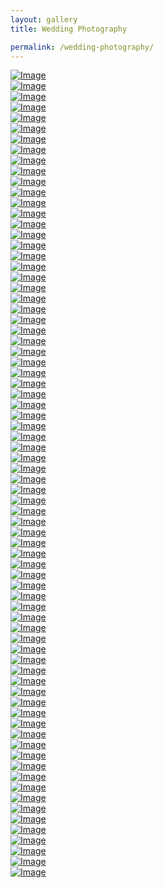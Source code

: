 ```yaml
---
layout: gallery
title: Wedding Photography

permalink: /wedding-photography/	
--- 
```


<div class="grid-item"  data-aos="fade-up"  data-order="1" ><a href="/images/Wedding/best-premium-candid-photographer-SrikarRao-Bangalore-Anusha-Abhishek/best-premium-candid-photographer-SrikarRao-Bangalore-0.jpg" class="d-block photo-item" data-fancybox="gallery"><img  src="/images/Wedding/best-premium-candid-photographer-SrikarRao-Bangalore-Anusha-Abhishek/best-premium-candid-photographer-SrikarRao-Bangalore-0.jpg" alt="Image" class="  img-responsive " loading="lazy"><div class="photo-text-more"><span class="icon icon-search"></span></div></a></div>
<div class="grid-item"  data-aos="fade-up"  data-order="0" ><a href="/images/Wedding/best-premium-candid-photographer-SrikarRao-Bangalore-Anusha-Abhishek/best-premium-candid-photographer-SrikarRao-Bangalore-15.jpg" class="d-block photo-item" data-fancybox="gallery"><img  src="/images/Wedding/best-premium-candid-photographer-SrikarRao-Bangalore-Anusha-Abhishek/best-premium-candid-photographer-SrikarRao-Bangalore-15.jpg" alt="Image" class="  img-responsive " loading="lazy"><div class="photo-text-more"><span class="icon icon-search"></span></div></a></div>
<div class="grid-item"  data-aos="fade-up"  data-order="76" ><a href="images/Wedding/24.jpg" class="d-block photo-item" data-fancybox="gallery"><img  src="/images/Wedding/24.jpg" alt="Image" class="  img-responsive " loading="lazy"><div class="photo-text-more"><span class="icon icon-search"></span></div></a></div>
<div class="grid-item"  data-aos="fade-up"  data-order="2" ><a href="/images/Wedding/best-premium-candid-photographer-SrikarRao-Bangalore-Anusha-Abhishek/best-premium-candid-photographer-SrikarRao-Bangalore-7.jpg" class="d-block photo-item" data-fancybox="gallery"><img  src="/images/Wedding/best-premium-candid-photographer-SrikarRao-Bangalore-Anusha-Abhishek/best-premium-candid-photographer-SrikarRao-Bangalore-7.jpg" alt="Image" class="  img-responsive " loading="lazy"><div class="photo-text-more"><span class="icon icon-search"></span></div></a></div>
<div class="grid-item"  data-aos="fade-up"  data-order="3" ><a href="/images/Wedding/best-premium-candid-photographer-SrikarRao-Bangalore-Anusha-Abhishek/best-premium-candid-photographer-SrikarRao-Bangalore-24.jpg" class="d-block photo-item" data-fancybox="gallery"><img  src="/images/Wedding/best-premium-candid-photographer-SrikarRao-Bangalore-Anusha-Abhishek/best-premium-candid-photographer-SrikarRao-Bangalore-24.jpg" alt="Image" class="  img-responsive " loading="lazy"><div class="photo-text-more"><span class="icon icon-search"></span></div></a></div>
<div class="grid-item"  data-aos="fade-up"  data-order="17" ><a href="/images/Wedding/SanjanaBharath/SRI_8961.jpg" class="d-block photo-item" data-fancybox="gallery"><img  src="/images/Wedding/SanjanaBharath/SRI_8961.jpg" alt="Image" class="  img-responsive " loading="lazy"><div class="photo-text-more"><span class="icon icon-search"></span></div></a></div>
<div class="grid-item"  data-aos="fade-up"  data-order="51" ><a href="/images/Wedding/SanjanaBharath/SRI_8973.jpg" class="d-block photo-item" data-fancybox="gallery"><img  src="/images/Wedding/SanjanaBharath/SRI_8973.jpg" alt="Image" class="  img-responsive " loading="lazy"><div class="photo-text-more"><span class="icon icon-search"></span></div></a></div>
<div class="grid-item"  data-aos="fade-up"  data-order="15" ><a href="/images/Wedding/SanjanaBharath/SRI_8974.jpg" class="d-block photo-item" data-fancybox="gallery"><img  src="/images/Wedding/SanjanaBharath/SRI_8974.jpg" alt="Image" class="  img-responsive " loading="lazy"><div class="photo-text-more"><span class="icon icon-search"></span></div></a></div>
<div class="grid-item"  data-aos="fade-up"  data-order="18" ><a href="/images/Wedding/best-premium-candid-photographer-SrikarRao-Bangalore-Anusha-Abhishek/best-premium-candid-photographer-SrikarRao-Bangalore-54.jpg" class="d-block photo-item" data-fancybox="gallery"><img  src="/images/Wedding/best-premium-candid-photographer-SrikarRao-Bangalore-Anusha-Abhishek/best-premium-candid-photographer-SrikarRao-Bangalore-54.jpg" alt="Image" class="  img-responsive " loading="lazy"><div class="photo-text-more"><span class="icon icon-search"></span></div></a></div>
<div class="grid-item"  data-aos="fade-up"  data-order="5" ><a href="/images/Wedding/best-premium-candid-photographer-SrikarRao-Bangalore-Anusha-Abhishek/best-premium-candid-photographer-SrikarRao-Bangalore-68.jpg" class="d-block photo-item" data-fancybox="gallery"><img  src="/images/Wedding/best-premium-candid-photographer-SrikarRao-Bangalore-Anusha-Abhishek/best-premium-candid-photographer-SrikarRao-Bangalore-68.jpg" alt="Image" class="  img-responsive " loading="lazy"><div class="photo-text-more"><span class="icon icon-search"></span></div></a></div>
<div class="grid-item"  data-aos="fade-up"  data-order="6" ><a href="/images/Wedding/best-premium-candid-photographer-SrikarRao-Bangalore-Anusha-Abhishek/best-premium-candid-photographer-SrikarRao-Bangalore-77.jpg" class="d-block photo-item" data-fancybox="gallery"><img  src="/images/Wedding/best-premium-candid-photographer-SrikarRao-Bangalore-Anusha-Abhishek/best-premium-candid-photographer-SrikarRao-Bangalore-77.jpg" alt="Image" class="  img-responsive " loading="lazy"><div class="photo-text-more"><span class="icon icon-search"></span></div></a></div>
<div class="grid-item"  data-aos="fade-up"  data-order="7" ><a href="/images/Wedding/best-premium-candid-photographer-SrikarRao-Bangalore-Anusha-Abhishek/best-premium-candid-photographer-SrikarRao-Bangalore-92.jpg" class="d-block photo-item" data-fancybox="gallery"><img  src="/images/Wedding/best-premium-candid-photographer-SrikarRao-Bangalore-Anusha-Abhishek/best-premium-candid-photographer-SrikarRao-Bangalore-92.jpg" alt="Image" class="  img-responsive " loading="lazy"><div class="photo-text-more"><span class="icon icon-search"></span></div></a></div>
<div class="grid-item"  data-aos="fade-up"  data-order="8" ><a href="/images/Wedding/best-premium-candid-photographer-SrikarRao-Bangalore-Anusha-Abhishek/best-premium-candid-photographer-SrikarRao-Bangalore-93.jpg" class="d-block photo-item" data-fancybox="gallery"><img  src="/images/Wedding/best-premium-candid-photographer-SrikarRao-Bangalore-Anusha-Abhishek/best-premium-candid-photographer-SrikarRao-Bangalore-93.jpg" alt="Image" class="  img-responsive " loading="lazy"><div class="photo-text-more"><span class="icon icon-search"></span></div></a></div>
<div class="grid-item"  data-aos="fade-up"  data-order="9" ><a href="/images/Wedding/best-premium-candid-photographer-SrikarRao-Bangalore-Anusha-Abhishek/best-premium-candid-photographer-SrikarRao-Bangalore-103.jpg" class="d-block photo-item" data-fancybox="gallery"><img  src="/images/Wedding/best-premium-candid-photographer-SrikarRao-Bangalore-Anusha-Abhishek/best-premium-candid-photographer-SrikarRao-Bangalore-103.jpg" alt="Image" class="  img-responsive " loading="lazy"><div class="photo-text-more"><span class="icon icon-search"></span></div></a></div>
<div class="grid-item"  data-aos="fade-up"  data-order="10" ><a href="/images/Wedding/best-premium-candid-photographer-SrikarRao-Bangalore-Anusha-Abhishek/best-premium-candid-photographer-SrikarRao-Bangalore-105.jpg" class="d-block photo-item" data-fancybox="gallery"><img  src="/images/Wedding/best-premium-candid-photographer-SrikarRao-Bangalore-Anusha-Abhishek/best-premium-candid-photographer-SrikarRao-Bangalore-105.jpg" alt="Image" class="  img-responsive " loading="lazy"><div class="photo-text-more"><span class="icon icon-search"></span></div></a></div>
<div class="grid-item"  data-aos="fade-up"  data-order="16" ><a href="/images/Wedding/best-premium-candid-photographer-SrikarRao-Bangalore-Anusha-Abhishek/best-premium-candid-photographer-SrikarRao-Bangalore-109.jpg" class="d-block photo-item" data-fancybox="gallery"><img  src="/images/Wedding/best-premium-candid-photographer-SrikarRao-Bangalore-Anusha-Abhishek/best-premium-candid-photographer-SrikarRao-Bangalore-109.jpg" alt="Image" class="  img-responsive " loading="lazy"><div class="photo-text-more"><span class="icon icon-search"></span></div></a></div>
<div class="grid-item"  data-aos="fade-up"  data-order="11" ><a href="/images/Wedding/best-premium-candid-photographer-SrikarRao-Bangalore-Anusha-Abhishek/best-premium-candid-photographer-SrikarRao-Bangalore-111.jpg" class="d-block photo-item" data-fancybox="gallery"><img  src="/images/Wedding/best-premium-candid-photographer-SrikarRao-Bangalore-Anusha-Abhishek/best-premium-candid-photographer-SrikarRao-Bangalore-111.jpg" alt="Image" class="  img-responsive " loading="lazy"><div class="photo-text-more"><span class="icon icon-search"></span></div></a></div>
<div class="grid-item"  data-aos="fade-up"  data-order="4" ><a href="/images/Wedding/Best_Wedding_Chandni_Arjun/Best_Wedding_Chandni_Arjun-0.jpg
" class="d-block photo-item" data-fancybox="gallery"><img  src="/images/Wedding/Best_Wedding_Chandni_Arjun/Best_Wedding_Chandni_Arjun-0.jpg
" alt="Image" class="  img-responsive " loading="lazy"><div class="photo-text-more"><span class="icon icon-search"></span></div></a></div>
<div class="grid-item"  data-aos="fade-up"  data-order="12" ><a href="/images/Wedding/Best_Wedding_Chandni_Arjun/Best_Wedding_Chandni_Arjun-7.jpg
" class="d-block photo-item" data-fancybox="gallery"><img  src="/images/Wedding/Best_Wedding_Chandni_Arjun/Best_Wedding_Chandni_Arjun-7.jpg
" alt="Image" class="  img-responsive " loading="lazy"><div class="photo-text-more"><span class="icon icon-search"></span></div></a></div>
<div class="grid-item"  data-aos="fade-up"  data-order="13" ><a href="/images/Wedding/Best_Wedding_Chandni_Arjun/Best_Wedding_Chandni_Arjun-21.jpg
" class="d-block photo-item" data-fancybox="gallery"><img  src="/images/Wedding/Best_Wedding_Chandni_Arjun/Best_Wedding_Chandni_Arjun-21.jpg
" alt="Image" class="  img-responsive " loading="lazy"><div class="photo-text-more"><span class="icon icon-search"></span></div></a></div>
<div class="grid-item"  data-aos="fade-up"  data-order="14" ><a href="/images/Wedding/Best_Wedding_Chandni_Arjun/Best_Wedding_Chandni_Arjun-76.jpg
" class="d-block photo-item" data-fancybox="gallery"><img  src="/images/Wedding/Best_Wedding_Chandni_Arjun/Best_Wedding_Chandni_Arjun-76.jpg
" alt="Image" class="  img-responsive " loading="lazy"><div class="photo-text-more"><span class="icon icon-search"></span></div></a></div>
<div class="grid-item"  data-aos="fade-up"  data-order="19" ><a href="/images/Wedding/Best_Wedding_Chandni_Arjun/Best_Wedding_Chandni_Arjun-87.jpg
" class="d-block photo-item" data-fancybox="gallery"><img  src="/images/Wedding/Best_Wedding_Chandni_Arjun/Best_Wedding_Chandni_Arjun-87.jpg
" alt="Image" class="  img-responsive " loading="lazy"><div class="photo-text-more"><span class="icon icon-search"></span></div></a></div>
<div class="grid-item"  data-aos="fade-up"  data-order="37" ><a href="/images/Wedding/SanjanaBharath/D_M02352.jpg" class="d-block photo-item" data-fancybox="gallery"><img  src="/images/Wedding/SanjanaBharath/D_M02352.jpg" alt="Image" class="  img-responsive " loading="lazy"><div class="photo-text-more"><span class="icon icon-search"></span></div></a></div>
<div class="grid-item"  data-aos="fade-up"  data-order="20" ><a href="/images/Wedding/Best_Wedding_Chandni_Arjun/Best_Wedding_Chandni_Arjun-98.jpg
" class="d-block photo-item" data-fancybox="gallery"><img  src="/images/Wedding/Best_Wedding_Chandni_Arjun/Best_Wedding_Chandni_Arjun-98.jpg
" alt="Image" class="  img-responsive " loading="lazy"><div class="photo-text-more"><span class="icon icon-search"></span></div></a></div>
<div class="grid-item"  data-aos="fade-up"  data-order="21" ><a href="/images/Wedding/Best_Wedding_Chandni_Arjun/Best_Wedding_Chandni_Arjun-111.jpg
" class="d-block photo-item" data-fancybox="gallery"><img  src="/images/Wedding/Best_Wedding_Chandni_Arjun/Best_Wedding_Chandni_Arjun-111.jpg
" alt="Image" class="  img-responsive " loading="lazy"><div class="photo-text-more"><span class="icon icon-search"></span></div></a></div>
<div class="grid-item"  data-aos="fade-up"  data-order="22" ><a href="/images/Wedding/Best_Wedding_Chandni_Arjun/Best_Wedding_Chandni_Arjun-112.jpg
" class="d-block photo-item" data-fancybox="gallery"><img  src="/images/Wedding/Best_Wedding_Chandni_Arjun/Best_Wedding_Chandni_Arjun-112.jpg
" alt="Image" class="  img-responsive " loading="lazy"><div class="photo-text-more"><span class="icon icon-search"></span></div></a></div>
<div class="grid-item"  data-aos="fade-up"  data-order="23" ><a href="/images/Wedding/Best_Wedding_Chandni_Arjun/Best_Wedding_Chandni_Arjun-117.jpg
" class="d-block photo-item" data-fancybox="gallery"><img  src="/images/Wedding/Best_Wedding_Chandni_Arjun/Best_Wedding_Chandni_Arjun-117.jpg
" alt="Image" class="  img-responsive " loading="lazy"><div class="photo-text-more"><span class="icon icon-search"></span></div></a></div>
<div class="grid-item"  data-aos="fade-up"  data-order="24" ><a href="/images/Wedding/Best_Wedding_Chandni_Arjun/Best_Wedding_Chandni_Arjun-129.jpg
" class="d-block photo-item" data-fancybox="gallery"><img  src="/images/Wedding/Best_Wedding_Chandni_Arjun/Best_Wedding_Chandni_Arjun-129.jpg
" alt="Image" class="  img-responsive " loading="lazy"><div class="photo-text-more"><span class="icon icon-search"></span></div></a></div>
<div class="grid-item"  data-aos="fade-up"  data-order="25" ><a href="/images/Wedding/Best_Wedding_Chandni_Arjun/Best_Wedding_Chandni_Arjun-186.jpg
" class="d-block photo-item" data-fancybox="gallery"><img  src="/images/Wedding/Best_Wedding_Chandni_Arjun/Best_Wedding_Chandni_Arjun-186.jpg
" alt="Image" class="  img-responsive " loading="lazy"><div class="photo-text-more"><span class="icon icon-search"></span></div></a></div>
<div class="grid-item"  data-aos="fade-up"  data-order="26" ><a href="/images/Wedding/Best_Wedding_Chandni_Arjun/Best_Wedding_Chandni_Arjun-204.jpg
" class="d-block photo-item" data-fancybox="gallery"><img  src="/images/Wedding/Best_Wedding_Chandni_Arjun/Best_Wedding_Chandni_Arjun-204.jpg
" alt="Image" class="  img-responsive " loading="lazy"><div class="photo-text-more"><span class="icon icon-search"></span></div></a></div>
<div class="grid-item"  data-aos="fade-up"  data-order="27" ><a href="/images/Wedding/Best_Wedding_Chandni_Arjun/Best_Wedding_Chandni_Arjun-218.jpg
" class="d-block photo-item" data-fancybox="gallery"><img  src="/images/Wedding/Best_Wedding_Chandni_Arjun/Best_Wedding_Chandni_Arjun-218.jpg
" alt="Image" class="  img-responsive " loading="lazy"><div class="photo-text-more"><span class="icon icon-search"></span></div></a></div>
<div class="grid-item"  data-aos="fade-up"  data-order="28" ><a href="/images/Wedding/Best_Wedding_Chandni_Arjun/Best_Wedding_Chandni_Arjun-271.jpg
" class="d-block photo-item" data-fancybox="gallery"><img  src="/images/Wedding/Best_Wedding_Chandni_Arjun/Best_Wedding_Chandni_Arjun-271.jpg
" alt="Image" class="  img-responsive " loading="lazy"><div class="photo-text-more"><span class="icon icon-search"></span></div></a></div>
<div class="grid-item"  data-aos="fade-up"  data-order="29" ><a href="/images/Wedding/Best_Wedding_Chandni_Arjun/Best_Wedding_Chandni_Arjun-273.jpg
" class="d-block photo-item" data-fancybox="gallery"><img  src="/images/Wedding/Best_Wedding_Chandni_Arjun/Best_Wedding_Chandni_Arjun-273.jpg
" alt="Image" class="  img-responsive " loading="lazy"><div class="photo-text-more"><span class="icon icon-search"></span></div></a></div>

<div class="grid-item"  data-aos="fade-up"  data-order="30" ><a href="/images/Wedding/intimate%20wedding/intimate-wedding-1.jpg" class="d-block photo-item" data-fancybox="gallery"><img  src="/images/Wedding/intimate%20wedding/intimate-wedding-1.jpg" alt="Image" class="  img-responsive " loading="lazy"><div class="photo-text-more"><span class="icon icon-search"></span></div></a></div>

<div class="grid-item"  data-aos="fade-up"  data-order="31" ><a href="/images/Wedding/SanjanaBharath/6.gif" class="d-block photo-item" data-fancybox="gallery"><img  src="/images/Wedding/SanjanaBharath/6.gif" alt="Image" class="  img-responsive " loading="lazy"><div class="photo-text-more"><span class="icon icon-search"></span></div></a></div>
<div class="grid-item"  data-aos="fade-up"  data-order="32" ><a href="/images/Wedding/SanjanaBharath/D_M01146.jpg" class="d-block photo-item" data-fancybox="gallery"><img  src="/images/Wedding/SanjanaBharath/D_M01146.jpg" alt="Image" class="  img-responsive " loading="lazy"><div class="photo-text-more"><span class="icon icon-search"></span></div></a></div>
<div class="grid-item"  data-aos="fade-up"  data-order="33" ><a href="/images/Wedding/SanjanaBharath/D_M01188.jpg" class="d-block photo-item" data-fancybox="gallery"><img  src="/images/Wedding/SanjanaBharath/D_M01188.jpg" alt="Image" class="  img-responsive " loading="lazy"><div class="photo-text-more"><span class="icon icon-search"></span></div></a></div>
<div class="grid-item"  data-aos="fade-up"  data-order="34" ><a href="/images/Wedding/SanjanaBharath/D_M01195.jpg" class="d-block photo-item" data-fancybox="gallery"><img  src="/images/Wedding/SanjanaBharath/D_M01195.jpg" alt="Image" class="  img-responsive " loading="lazy"><div class="photo-text-more"><span class="icon icon-search"></span></div></a></div>
<div class="grid-item"  data-aos="fade-up"  data-order="35" ><a href="/images/Wedding/SanjanaBharath/D_M01201.jpg" class="d-block photo-item" data-fancybox="gallery"><img  src="/images/Wedding/SanjanaBharath/D_M01201.jpg" alt="Image" class="  img-responsive " loading="lazy"><div class="photo-text-more"><span class="icon icon-search"></span></div></a></div>
<div class="grid-item"  data-aos="fade-up"  data-order="36" ><a href="/images/Wedding/SanjanaBharath/D_M01250.jpg" class="d-block photo-item" data-fancybox="gallery"><img  src="/images/Wedding/SanjanaBharath/D_M01250.jpg" alt="Image" class="  img-responsive " loading="lazy"><div class="photo-text-more"><span class="icon icon-search"></span></div></a></div>

<div class="grid-item"  data-aos="fade-up"  data-order="38" ><a href="/images/Wedding/SanjanaBharath/SRI_6258-2.jpg" class="d-block photo-item" data-fancybox="gallery"><img  src="/images/Wedding/SanjanaBharath/SRI_6258-2.jpg" alt="Image" class="  img-responsive " loading="lazy"><div class="photo-text-more"><span class="icon icon-search"></span></div></a></div>
<div class="grid-item"  data-aos="fade-up"  data-order="39" ><a href="/images/Wedding/SanjanaBharath/SRI_6268.jpg" class="d-block photo-item" data-fancybox="gallery"><img  src="/images/Wedding/SanjanaBharath/SRI_6268.jpg" alt="Image" class="  img-responsive " loading="lazy"><div class="photo-text-more"><span class="icon icon-search"></span></div></a></div>
<div class="grid-item"  data-aos="fade-up"  data-order="40" ><a href="/images/Wedding/SanjanaBharath/SRI_6438.jpg" class="d-block photo-item" data-fancybox="gallery"><img  src="/images/Wedding/SanjanaBharath/SRI_6438.jpg" alt="Image" class="  img-responsive " loading="lazy"><div class="photo-text-more"><span class="icon icon-search"></span></div></a></div>
<div class="grid-item"  data-aos="fade-up"  data-order="41" ><a href="/images/Wedding/SanjanaBharath/SRI_8199.jpg" class="d-block photo-item" data-fancybox="gallery"><img  src="/images/Wedding/SanjanaBharath/SRI_8199.jpg" alt="Image" class="  img-responsive " loading="lazy"><div class="photo-text-more"><span class="icon icon-search"></span></div></a></div>
<div class="grid-item"  data-aos="fade-up"  data-order="42" ><a href="/images/Wedding/SanjanaBharath/SRI_8311.jpg" class="d-block photo-item" data-fancybox="gallery"><img  src="/images/Wedding/SanjanaBharath/SRI_8311.jpg" alt="Image" class="  img-responsive " loading="lazy"><div class="photo-text-more"><span class="icon icon-search"></span></div></a></div>
<div class="grid-item"  data-aos="fade-up"  data-order="43" ><a href="/images/Wedding/SanjanaBharath/SRI_8380.jpg" class="d-block photo-item" data-fancybox="gallery"><img  src="/images/Wedding/SanjanaBharath/SRI_8380.jpg" alt="Image" class="  img-responsive " loading="lazy"><div class="photo-text-more"><span class="icon icon-search"></span></div></a></div>
<div class="grid-item"  data-aos="fade-up"  data-order="44" ><a href="/images/Wedding/SanjanaBharath/SRI_8426.jpg" class="d-block photo-item" data-fancybox="gallery"><img  src="/images/Wedding/SanjanaBharath/SRI_8426.jpg" alt="Image" class="  img-responsive " loading="lazy"><div class="photo-text-more"><span class="icon icon-search"></span></div></a></div>
<div class="grid-item"  data-aos="fade-up"  data-order="45" ><a href="/images/Wedding/SanjanaBharath/SRI_8459.jpg" class="d-block photo-item" data-fancybox="gallery"><img  src="/images/Wedding/SanjanaBharath/SRI_8459.jpg" alt="Image" class="  img-responsive " loading="lazy"><div class="photo-text-more"><span class="icon icon-search"></span></div></a></div>
<div class="grid-item"  data-aos="fade-up"  data-order="46" ><a href="/images/Wedding/SanjanaBharath/SRI_8605.jpg" class="d-block photo-item" data-fancybox="gallery"><img  src="/images/Wedding/SanjanaBharath/SRI_8605.jpg" alt="Image" class="  img-responsive " loading="lazy"><div class="photo-text-more"><span class="icon icon-search"></span></div></a></div>
<div class="grid-item"  data-aos="fade-up"  data-order="47" ><a href="/images/Wedding/SanjanaBharath/SRI_8618.jpg" class="d-block photo-item" data-fancybox="gallery"><img  src="/images/Wedding/SanjanaBharath/SRI_8618.jpg" alt="Image" class="  img-responsive " loading="lazy"><div class="photo-text-more"><span class="icon icon-search"></span></div></a></div>
<div class="grid-item"  data-aos="fade-up"  data-order="48" ><a href="/images/Wedding/SanjanaBharath/SRI_8939.jpg" class="d-block photo-item" data-fancybox="gallery"><img  src="/images/Wedding/SanjanaBharath/SRI_8939.jpg" alt="Image" class="  img-responsive " loading="lazy"><div class="photo-text-more"><span class="icon icon-search"></span></div></a></div>
<div class="grid-item"  data-aos="fade-up"  data-order="49" ><a href="/images/Wedding/SanjanaBharath/SRI_8948.jpg" class="d-block photo-item" data-fancybox="gallery"><img  src="/images/Wedding/SanjanaBharath/SRI_8948.jpg" alt="Image" class="  img-responsive " loading="lazy"><div class="photo-text-more"><span class="icon icon-search"></span></div></a></div>

<div class="grid-item"  data-aos="fade-up"  data-order="53" ><a href="/images/Wedding/SanjanaBharath/SRI_8992.jpg" class="d-block photo-item" data-fancybox="gallery"><img  src="/images/Wedding/SanjanaBharath/SRI_8992.jpg" alt="Image" class="  img-responsive " loading="lazy"><div class="photo-text-more"><span class="icon icon-search"></span></div></a></div>
<div class="grid-item"  data-aos="fade-up"  data-order="54" ><a href="/images/Wedding/SanjanaBharath/SRI_8995.jpg" class="d-block photo-item" data-fancybox="gallery"><img  src="/images/Wedding/SanjanaBharath/SRI_8995.jpg" alt="Image" class="  img-responsive " loading="lazy"><div class="photo-text-more"><span class="icon icon-search"></span></div></a></div>
<div class="grid-item"  data-aos="fade-up"  data-order="55" ><a href="/images/Wedding/SanjanaBharath/SRI_9801.jpg" class="d-block photo-item" data-fancybox="gallery"><img  src="/images/Wedding/SanjanaBharath/SRI_9801.jpg" alt="Image" class="  img-responsive " loading="lazy"><div class="photo-text-more"><span class="icon icon-search"></span></div></a></div>

<div class="grid-item"  data-aos="fade-up"  data-order="56" ><a href="/images/Wedding/vijayawada-candid-photographer-srikar-rao/vijayawada-candid-photographer-SrikarRao-25.jpg" class="d-block photo-item" data-fancybox="gallery"><img  src="/images/Wedding/vijayawada-candid-photographer-srikar-rao/vijayawada-candid-photographer-SrikarRao-25.jpg" alt="Image" class="  img-responsive " loading="lazy"><div class="photo-text-more"><span class="icon icon-search"></span></div></a></div>
<div class="grid-item"  data-aos="fade-up"  data-order="57" ><a href="/images/Wedding/vijayawada-candid-photographer-srikar-rao/vijayawada-candid-photographer-SrikarRao-81.jpg" class="d-block photo-item" data-fancybox="gallery"><img  src="/images/Wedding/vijayawada-candid-photographer-srikar-rao/vijayawada-candid-photographer-SrikarRao-81.jpg" alt="Image" class="  img-responsive " loading="lazy"><div class="photo-text-more"><span class="icon icon-search"></span></div></a></div>
<div class="grid-item"  data-aos="fade-up"  data-order="58" ><a href="/images/Wedding/vijayawada-candid-photographer-srikar-rao/vijayawada-candid-photographer-SrikarRao-53.jpg" class="d-block photo-item" data-fancybox="gallery"><img  src="/images/Wedding/vijayawada-candid-photographer-srikar-rao/vijayawada-candid-photographer-SrikarRao-53.jpg" alt="Image" class="  img-responsive " loading="lazy"><div class="photo-text-more"><span class="icon icon-search"></span></div></a></div>
<div class="grid-item"  data-aos="fade-up"  data-order="59" ><a href="/images/Wedding/vijayawada-candid-photographer-srikar-rao/vijayawada-candid-photographer-SrikarRao-55.jpg" class="d-block photo-item" data-fancybox="gallery"><img  src="/images/Wedding/vijayawada-candid-photographer-srikar-rao/vijayawada-candid-photographer-SrikarRao-55.jpg" alt="Image" class="  img-responsive " loading="lazy"><div class="photo-text-more"><span class="icon icon-search"></span></div></a></div>
<div class="grid-item"  data-aos="fade-up"  data-order="60" ><a href="/images/Wedding/vijayawada-candid-photographer-srikar-rao/vijayawada-candid-photographer-SrikarRao-129.jpg" class="d-block photo-item" data-fancybox="gallery"><img  src="/images/Wedding/vijayawada-candid-photographer-srikar-rao/vijayawada-candid-photographer-SrikarRao-129.jpg" alt="Image" class="  img-responsive " loading="lazy"><div class="photo-text-more"><span class="icon icon-search"></span></div></a></div>
<div class="grid-item"  data-aos="fade-up"  data-order="61" ><a href="/images/Wedding/vijayawada-candid-photographer-srikar-rao/vijayawada-candid-photographer-SrikarRao-132.jpg" class="d-block photo-item" data-fancybox="gallery"><img  src="/images/Wedding/vijayawada-candid-photographer-srikar-rao/vijayawada-candid-photographer-SrikarRao-132.jpg" alt="Image" class="  img-responsive " loading="lazy"><div class="photo-text-more"><span class="icon icon-search"></span></div></a></div>
<div class="grid-item"  data-aos="fade-up"  data-order="62" ><a href="/images/Wedding/vijayawada-candid-photographer-srikar-rao/vijayawada-candid-photographer-SrikarRao-161.jpg" class="d-block photo-item" data-fancybox="gallery"><img  src="/images/Wedding/vijayawada-candid-photographer-srikar-rao/vijayawada-candid-photographer-SrikarRao-161.jpg" alt="Image" class="  img-responsive " loading="lazy"><div class="photo-text-more"><span class="icon icon-search"></span></div></a></div>
<div class="grid-item"  data-aos="fade-up"  data-order="63" ><a href="/images/Wedding/vijayawada-candid-photographer-srikar-rao/vijayawada-candid-photographer-SrikarRao-162.jpg" class="d-block photo-item" data-fancybox="gallery"><img  src="/images/Wedding/vijayawada-candid-photographer-srikar-rao/vijayawada-candid-photographer-SrikarRao-162.jpg" alt="Image" class="  img-responsive " loading="lazy"><div class="photo-text-more"><span class="icon icon-search"></span></div></a></div>
<div class="grid-item"  data-aos="fade-up"  data-order="64" ><a href="/images/Wedding/vijayawada-candid-photographer-srikar-rao/vijayawada-candid-photographer-SrikarRao-163.jpg" class="d-block photo-item" data-fancybox="gallery"><img  src="/images/Wedding/vijayawada-candid-photographer-srikar-rao/vijayawada-candid-photographer-SrikarRao-163.jpg" alt="Image" class="  img-responsive " loading="lazy"><div class="photo-text-more"><span class="icon icon-search"></span></div></a></div>
<div class="grid-item"  data-aos="fade-up"  data-order="65" ><a href="/images/Wedding/vijayawada-candid-photographer-srikar-rao/vijayawada-candid-photographer-SrikarRao-168.jpg" class="d-block photo-item" data-fancybox="gallery"><img  src="/images/Wedding/vijayawada-candid-photographer-srikar-rao/vijayawada-candid-photographer-SrikarRao-168.jpg" alt="Image" class="  img-responsive " loading="lazy"><div class="photo-text-more"><span class="icon icon-search"></span></div></a></div>
<div class="grid-item"  data-aos="fade-up"  data-order="66" ><a href="/images/Wedding/vijayawada-candid-photographer-srikar-rao/vijayawada-candid-photographer-SrikarRao-295.jpg" class="d-block photo-item" data-fancybox="gallery"><img  src="/images/Wedding/vijayawada-candid-photographer-srikar-rao/vijayawada-candid-photographer-SrikarRao-295.jpg" alt="Image" class="  img-responsive " loading="lazy"><div class="photo-text-more"><span class="icon icon-search"></span></div></a></div>
<div class="grid-item"  data-aos="fade-up"  data-order="67" ><a href="/images/Wedding/vijayawada-candid-photographer-srikar-rao/vijayawada-candid-photographer-SrikarRao-311.jpg" class="d-block photo-item" data-fancybox="gallery"><img  src="/images/Wedding/vijayawada-candid-photographer-srikar-rao/vijayawada-candid-photographer-SrikarRao-311.jpg" alt="Image" class="  img-responsive " loading="lazy"><div class="photo-text-more"><span class="icon icon-search"></span></div></a></div>

<div class="grid-item"  data-aos="fade-up"  data-order="68" ><a href="images/Wedding/0.jpg" class="d-block photo-item" data-fancybox="gallery"><img  src="/images/Wedding/0.jpg" alt="Image" class="  img-responsive " loading="lazy"><div class="photo-text-more"><span class="icon icon-search"></span></div></a></div>
<div class="grid-item"  data-aos="fade-up"  data-order="69" ><a href="images/Wedding/1.jpg" class="d-block photo-item" data-fancybox="gallery"><img  src="/images/Wedding/1.jpg" alt="Image" class="  img-responsive " loading="lazy"><div class="photo-text-more"><span class="icon icon-search"></span></div></a></div>
<div class="grid-item"  data-aos="fade-up"  data-order="70" ><a href="images/Wedding/2.jpg" class="d-block photo-item" data-fancybox="gallery"><img  src="/images/Wedding/2.jpg" alt="Image" class="  img-responsive " loading="lazy"><div class="photo-text-more"><span class="icon icon-search"></span></div></a></div>
<div class="grid-item"  data-aos="fade-up"  data-order="71" ><a href="images/Wedding/4.jpg" class="d-block photo-item" data-fancybox="gallery"><img  src="/images/Wedding/4.jpg" alt="Image" class="  img-responsive " loading="lazy"><div class="photo-text-more"><span class="icon icon-search"></span></div></a></div>
<div class="grid-item"  data-aos="fade-up"  data-order="72" ><a href="images/Wedding/8.jpg" class="d-block photo-item" data-fancybox="gallery"><img  src="/images/Wedding/8.jpg" alt="Image" class="  img-responsive " loading="lazy"><div class="photo-text-more"><span class="icon icon-search"></span></div></a></div>
<div class="grid-item"  data-aos="fade-up"  data-order="73" ><a href="images/Wedding/9.jpg" class="d-block photo-item" data-fancybox="gallery"><img  src="/images/Wedding/9.jpg" alt="Image" class="  img-responsive " loading="lazy"><div class="photo-text-more"><span class="icon icon-search"></span></div></a></div>
<div class="grid-item"  data-aos="fade-up"  data-order="74" ><a href="images/Wedding/16.jpg" class="d-block photo-item" data-fancybox="gallery"><img  src="/images/Wedding/16.jpg" alt="Image" class="  img-responsive " loading="lazy"><div class="photo-text-more"><span class="icon icon-search"></span></div></a></div>
<div class="grid-item"  data-aos="fade-up"  data-order="75" ><a href="images/Wedding/23.jpg" class="d-block photo-item" data-fancybox="gallery"><img  src="/images/Wedding/23.jpg" alt="Image" class="  img-responsive " loading="lazy"><div class="photo-text-more"><span class="icon icon-search"></span></div></a></div>

<div class="grid-item"  data-aos="fade-up"  data-order="77" ><a href="images/Wedding/25.jpg" class="d-block photo-item" data-fancybox="gallery"><img  src="/images/Wedding/25.jpg" alt="Image" class="  img-responsive " loading="lazy"><div class="photo-text-more"><span class="icon icon-search"></span></div></a></div>




<script async defer data-pin-hover="true" src="//assets.pinterest.com/js/pinit.js"></script>

